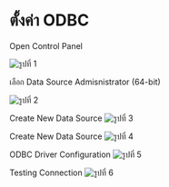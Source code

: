 # ตั้งค่า ODBC

Open Control Panel

![รูปที่ 1](https://bucket.kku.ac.th/iskku/KM/oracle/Screenshot%202025-08-27%20161906.png)

เลือก Data Source Admisnistrator (64-bit)

![รูปที่ 2](https://bucket.kku.ac.th/iskku/KM/oracle/Screenshot%202025-08-27%20161919.png)

Create New Data Source
![รูปที่ 3](https://bucket.kku.ac.th/iskku/KM/oracle/Screenshot%202025-08-27%20161936.png)

Create New Data Source
![รูปที่ 4](https://bucket.kku.ac.th/iskku/KM/oracle/Screenshot%202025-08-27%20161936.png)

ODBC Driver Configuration
![รูปที่ 5](https://bucket.kku.ac.th/iskku/KM/oracle/Screenshot%202025-08-27%20162002.png)

Testing Connection
![รูปที่ 6](https://bucket.kku.ac.th/iskku/KM/oracle/Screenshot%202025-08-27%20162024.png)
